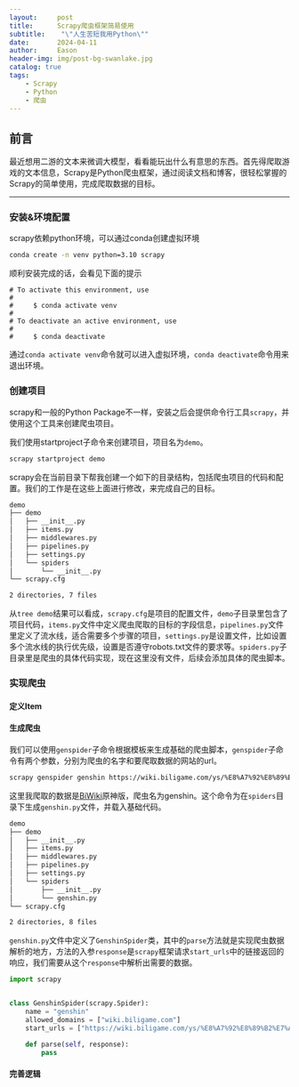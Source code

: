 ```yaml
---
layout:     post
title:      Scrapy爬虫框架简易使用
subtitle:    "\"人生苦短我用Python\""
date:       2024-04-11
author:     Eason
header-img: img/post-bg-swanlake.jpg
catalog: true
tags:
    - Scrapy
    - Python
    - 爬虫
---
```




## 前言

最近想用二游的文本来微调大模型，看看能玩出什么有意思的东西。首先得爬取游戏的文本信息，Scrapy是Python爬虫框架，通过阅读文档和博客，很轻松掌握的Scrapy的简单使用，完成爬取数据的目标。

---

### 安装&环境配置

scrapy依赖python环境，可以通过conda创建虚拟环境
```bash
conda create -n venv python=3.10 scrapy
```
顺利安装完成的话，会看见下面的提示

```
# To activate this environment, use
#
#     $ conda activate venv
#
# To deactivate an active environment, use
#
#     $ conda deactivate
```
通过`conda activate venv`命令就可以进入虚拟环境，`conda deactivate`命令用来退出环境。


### 创建项目

scrapy和一般的Python Package不一样，安装之后会提供命令行工具`scrapy`，并使用这个工具来创建爬虫项目。

我们使用startproject子命令来创建项目，项目名为`demo`。
```bash
scrapy startproject demo
```
scrapy会在当前目录下帮我创建一个如下的目录结构，包括爬虫项目的代码和配置。我们的工作是在这些上面进行修改，来完成自己的目标。
```bash
demo
├── demo
│   ├── __init__.py
│   ├── items.py
│   ├── middlewares.py
│   ├── pipelines.py
│   ├── settings.py
│   └── spiders
│       └── __init__.py
└── scrapy.cfg

2 directories, 7 files
```

从`tree demo`结果可以看成，`scrapy.cfg`是项目的配置文件，`demo`子目录里包含了项目代码，`items.py`文件中定义爬虫爬取的目标的字段信息，`pipelines.py`文件里定义了流水线，适合需要多个步骤的项目，`settings.py`是设置文件，比如设置多个流水线的执行优先级，设置是否遵守robots.txt文件的要求等。`spiders.py`子目录里是爬虫的具体代码实现，现在这里没有文件，后续会添加具体的爬虫脚本。

### 实现爬虫



#### 定义Item

#### 生成爬虫

我们可以使用`genspider`子命令根据模板来生成基础的爬虫脚本，`genspider`子命令有两个参数，分别为爬虫的名字和要爬取数据的网站的url。
```bash
scrapy genspider genshin https://wiki.biligame.com/ys/%E8%A7%92%E8%89%B2%E7%AD%9B%E9%80%89
```
这里我爬取的数据是[BiWiki](https://wiki.biligame.com/)原神版，爬虫名为genshin。这个命令为在`spiders`目录下生成`genshin.py`文件，并载入基础代码。
```bash
demo
├── demo
│   ├── __init__.py
│   ├── items.py
│   ├── middlewares.py
│   ├── pipelines.py
│   ├── settings.py
│   └── spiders
│       ├── __init__.py
│       └── genshin.py
└── scrapy.cfg

2 directories, 8 files
```
`genshin.py`文件中定义了`GenshinSpider`类，其中的`parse`方法就是实现爬虫数据解析的地方，方法的入参`response`是`scrapy`框架请求`start_urls`中的链接返回的响应，我们需要从这个`response`中解析出需要的数据。
```python
import scrapy


class GenshinSpider(scrapy.Spider):
    name = "genshin"
    allowed_domains = ["wiki.biligame.com"]
    start_urls = ["https://wiki.biligame.com/ys/%E8%A7%92%E8%89%B2%E7%AD%9B%E9%80%89"]

    def parse(self, response):
        pass

```
#### 完善逻辑

